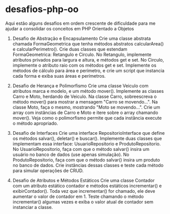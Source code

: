 # desafios-php-oo
Aqui estão alguns desafios em ordem crescente de dificuldade para me ajudar a consolidar os conceitos em PHP Orientado a Objetos

1. Desafio de Abstração e Encapsulamento
Crie uma classe abstrata chamada FormaGeometrica que tenha métodos abstratos calcularArea() e calcularPerimetro().
Crie duas classes que estendam FormaGeometrica: Retangulo e Circulo.
No Retangulo, implemente atributos privados para largura e altura, e métodos get e set.
No Circulo, implemente o atributo raio com os métodos get e set.
Implemente os métodos de cálculo para área e perímetro, e crie um script que instancia cada forma e exiba suas áreas e perímetros.

2. Desafio de Herança e Polimorfismo
Crie uma classe Veiculo com atributos marca e modelo, e um método mover().
Implemente as classes Carro e Moto, herdando de Veiculo.
Na classe Carro, sobreescreva o método mover() para mostrar a mensagem "Carro se movendo...".
Na classe Moto, faça o mesmo, mostrando "Moto se movendo...".
Crie um array com instâncias de Carro e Moto e itere sobre o array chamando mover(). Veja como o polimorfismo permite que cada instância execute o método apropriado.

3. Desafio de Interfaces
Crie uma interface RepositorioInterface que define os métodos salvar(), deletar() e buscar().
Implemente duas classes que implementam essa interface: UsuarioRepositorio e ProdutoRepositorio.
No UsuarioRepositorio, faça com que o método salvar() insira um usuário no banco de dados (use apenas simulação).
No ProdutoRepositorio, faça com que o método salvar() insira um produto no banco de dados.
Crie instâncias dessas classes e teste cada método para simular operações de CRUD.

4. Desafio de Atributos e Métodos Estáticos
Crie uma classe Contador com um atributo estático contador e métodos estáticos incrementar() e exibirContador().
Toda vez que incrementar() for chamado, ele deve aumentar o valor de contador em 1.
Teste chamando o método incrementar() algumas vezes e exiba o valor atual de contador sem instanciar a classe.